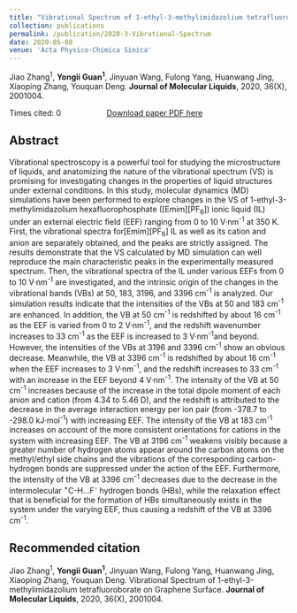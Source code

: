 ```yaml
---
title: "Vibrational Spectrum of 1-ethyl-3-methylimidazolium tetrafluoroborate on Graphene Surface"
collection: publications
permalink: /publication/2020-3-Vibrational-Spectrum
date: 2020-05-08
venue: 'Acta Physico-Chimica Sinica'
---
```


Jiao Zhang<sup>1</sup>, <b>Yongii Guan<sup>1</sup></b>, Jinyuan Wang, Fulong Yang, Huanwang Jing, Xiaoping Zhang, Youquan Deng. <b>Journal of Molecular Liquids</b>, 2020, 36(X), 2001004.

Times cited: 0 &nbsp; &nbsp; &nbsp; &nbsp; &nbsp; &nbsp; &nbsp; &nbsp; &nbsp; &nbsp; [Download paper PDF here](https://yongjiguan.github.io/files/2020-1.pdf)

## Abstract
Vibrational spectroscopy is a powerful tool for studying the microstructure of liquids, and anatomizing the nature of the vibrational spectrum (VS) is promising for investigating changes in the properties of liquid structures under external conditions. In this study, molecular dynamics (MD) simulations have been performed to explore changes in the VS of 1-ethyl-3-methylimidazolium hexafluorophosphate ([Emim][PF<sub>6</sub>]) ionic liquid (IL) under an external electric field (EEF) ranging from 0 to 10 V&#183;nm<sup>-1</sup> at 350 K. First, the vibrational spectra for[Emim][PF<sub>6</sub>] IL as well as its cation and anion are separately obtained, and the peaks are strictly assigned. The results demonstrate that the VS calculated by MD simulation can well reproduce the main characteristic peaks in the experimentally measured spectrum. Then, the vibrational spectra of the IL under various EEFs from 0 to 10 V&#183;nm<sup>-1</sup> are investigated, and the intrinsic origin of the changes in the vibrational bands (VBs) at 50, 183, 3196, and 3396 cm<sup>-1</sup> is analyzed. Our simulation results indicate that the intensities of the VBs at 50 and 183 cm<sup>-1</sup> are enhanced. In addition, the VB at 50 cm<sup>-1</sup> is redshifted by about 16 cm<sup>-1</sup> as the EEF is varied from 0 to 2 V&#183;nm<sup>-1</sup>, and the redshift wavenumber increases to 33 cm<sup>-1</sup> as the EEF is increased to 3 V&#183;nm<sup>-1</sup>and beyond. However, the intensities of the VBs at 3196 and 3396 cm<sup>-1</sup> show an obvious decrease. Meanwhile, the VB at 3396 cm<sup>-1</sup> is redshifted by about 16 cm<sup>-1</sup> when the EEF increases to 3 V&#183;nm<sup>-1</sup>, and the redshift increases to 33 cm<sup>-1</sup> with an increase in the EEF beyond 4 V&#183;nm<sup>-1</sup>. The intensity of the VB at 50 cm<sup>-1</sup> increases because of the increase in the total dipole moment of each anion and cation (from 4.34 to 5.46 D), and the redshift is attributed to the decrease in the average interaction energy per ion pair (from -378.7 to -298.0 kJ&#183;mol<sup>-1</sup>) with increasing EEF. The intensity of the VB at 183 cm<sup>-1</sup> increases on account of the more consistent orientations for cations in the system with increasing EEF. The VB at 3196 cm<sup>-1</sup> weakens visibly because a greater number of hydrogen atoms appear around the carbon atoms on the methyl/ethyl side chains and the vibrations of the corresponding carbon-hydrogen bonds are suppressed under the action of the EEF. Furthermore, the intensity of the VB at 3396 cm<sup>-1</sup> decreases due to the decrease in the intermolecular <sup>+</sup>C-H…F<sup>-</sup> hydrogen bonds (HBs), while the relaxation effect that is beneficial for the formation of HBs simultaneously exists in the system under the varying EEF, thus causing a redshift of the VB at 3396 cm<sup>-1</sup>.

## Recommended citation
Jiao Zhang<sup>1</sup>, <b>Yongii Guan<sup>1</sup></b>, Jinyuan Wang, Fulong Yang, Huanwang Jing, Xiaoping Zhang, Youquan Deng. Vibrational Spectrum of 1-ethyl-3-methylimidazolium tetrafluoroborate on Graphene Surface. <b>Journal of Molecular Liquids</b>, 2020, 36(X), 2001004. 